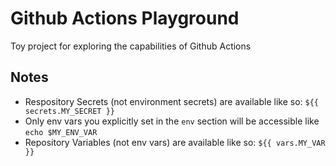 # Github Actions Playground

Toy project for exploring the capabilities of Github Actions

## Notes

 - Respository Secrets (not environment secrets) are available like so: `${{ secrets.MY_SECRET }}`
 - Only env vars you explicitly set in the `env` section will be accessible like `echo $MY_ENV_VAR`
 - Repository Variables (not env vars) are available like so: `${{ vars.MY_VAR }}`
